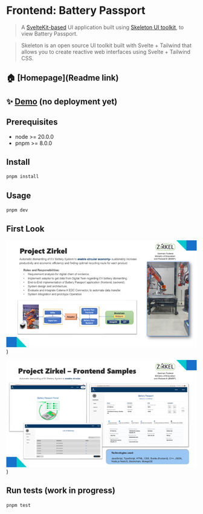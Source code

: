 # Frontend: Battery Passport 

> A [SvelteKit-based](https://kit.svelte.dev/) UI application built using [Skeleton UI toolkit](https://www.skeleton.dev/), to view Battery Passport. 

> Skeleton is an open source UI toolkit built with Svelte + Tailwind that allows you to create reactive web interfaces using Svelte + Tailwind CSS.

## 🏠 [Homepage](Readme link)

## ✨ [Demo]() (no deployment yet)


## Prerequisites

- node >= 20.0.0
- pnpm >= 8.0.0

## Install

```sh
pnpm install
```

## Usage

```sh
pnpm dev
```

## First Look

![alt text](https://github.com/ManjiriBirajdar/batterypass-frontend/blob/main/static/Z1.png))

![alt text](https://github.com/ManjiriBirajdar/batterypass-frontend/blob/main/static/Z2.png))


## Run tests (work in progress)

```sh
pnpm test
```
